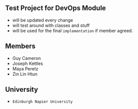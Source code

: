## Test Project for DevOps Module
- will be updated every change
- will test around with classes and stuff
- will be used for the final `implementation` if member agreed.  

## Members
- Guy Cameron
- Joseph Kettles
- Maya Peretz
- Zin Lin Htun

## University 
- `Edinburgh Napier University`